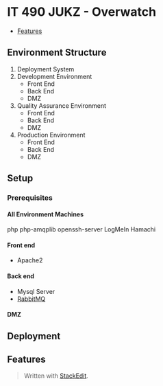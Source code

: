 
# IT 490 JUKZ - Overwatch 
* [Features](#features)

## Environment Structure
1. Deployment System 
2. Development Environment
	* Front End
	* Back End
	* DMZ 
3. Quality Assurance Environment
	* Front End
	* Back End
	* DMZ 
5. Production Environment
	* Front End
	* Back End
	* DMZ 
## Setup

### Prerequisites
#### All Environment Machines
php
php-amqplib
openssh-server
LogMeIn Hamachi
#### Front end
* Apache2
#### Back end
* Mysql Server
* [RabbitMQ](#all-environment-machines)
#### DMZ

## Deployment
## Features


> Written with [StackEdit](https://stackedit.io/).
<!--stackedit_data:
eyJoaXN0b3J5IjpbMTIyMzk2MjU4MiwxMTE1NzM3MDQxLDkwMT
I5NDMyMSwxNDgwNzE0Mzk5LC0xMzYxMjY4NjEwLDEyNTcxODcy
NzYsMTk0NzkyNjQyMCwtMTYxMDEzMDE0MCwtMzc4NjQwNjJdfQ
==
-->